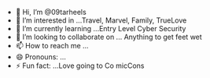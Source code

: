 - 👋 Hi, I’m @09tarheels
- 👀 I’m interested in ...Travel, Marvel, Family, TrueLove
- 🌱 I’m currently learning ...Entry Level Cyber Security
- 💞️ I’m looking to collaborate on ... Anything to get feet wet
- 📫 How to reach me ...
- 😄 Pronouns: ...
- ⚡ Fun fact: ...Love going to Co micCons

<!---
09tarheels/09tarheels is a ✨ special ✨ repository because its `README.md` (this file) appears on your GitHub profile.
You can click the Preview link to take a look at your changes.
--->
